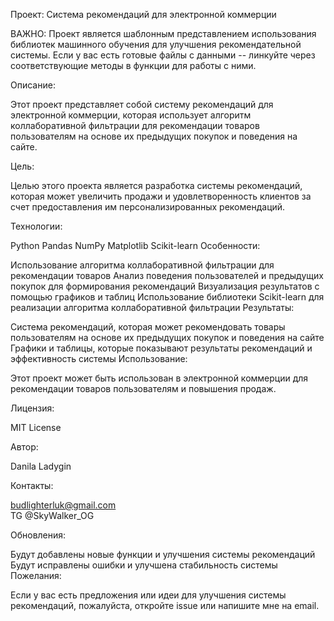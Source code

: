 Проект: Система рекомендаций для электронной коммерции

ВАЖНО:
Проект является шаблонным представлением использования библиотек машинного обучения для улучшения рекомендательной системы.
Если у вас есть готовые файлы с данными -- линкуйте через соответствующие методы в функции для работы с ними.

Описание:

Этот проект представляет собой систему рекомендаций для электронной коммерции, которая использует алгоритм коллаборативной фильтрации для рекомендации товаров пользователям на основе их предыдущих покупок и поведения на сайте.

Цель:

Целью этого проекта является разработка системы рекомендаций, которая может увеличить продажи и удовлетворенность клиентов за счет предоставления им персонализированных рекомендаций.

Технологии:

Python
Pandas
NumPy
Matplotlib
Scikit-learn
Особенности:

Использование алгоритма коллаборативной фильтрации для рекомендации товаров
Анализ поведения пользователей и предыдущих покупок для формирования рекомендаций
Визуализация результатов с помощью графиков и таблиц
Использование библиотеки Scikit-learn для реализации алгоритма коллаборативной фильтрации
Результаты:

Система рекомендаций, которая может рекомендовать товары пользователям на основе их предыдущих покупок и поведения на сайте
Графики и таблицы, которые показывают результаты рекомендаций и эффективность системы
Использование:

Этот проект может быть использован в электронной коммерции для рекомендации товаров пользователям и повышения продаж.

Лицензия:

MIT License

Автор:

Danila Ladygin

Контакты:

budlighterluk@gmail.com  
TG @SkyWalker_OG

Обновления:

Будут добавлены новые функции и улучшения системы рекомендаций
Будут исправлены ошибки и улучшена стабильность системы
Пожелания:

Если у вас есть предложения или идеи для улучшения системы рекомендаций, пожалуйста, откройте issue или напишите мне на email.
